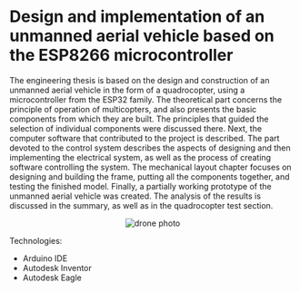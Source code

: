 # Design and implementation of an unmanned aerial vehicle based on the ESP8266 microcontroller

The engineering thesis is based on the design and construction of an unmanned aerial vehicle in the form of a quadrocopter, using a microcontroller from the ESP32 family. The theoretical part concerns the principle of operation of multicopters, and also presents the basic components from which they are built. The principles that guided the selection of individual components were discussed there. Next, the computer software that contributed to the project is described. The part devoted to the control system describes the aspects of designing and then implementing the electrical system, as well as the process of creating software controlling the system. The mechanical layout chapter focuses on designing and building the frame, putting all the components together, and testing the finished model. Finally, a partially working prototype of the unmanned aerial vehicle was created. The analysis of the results is discussed in the summary, as well as in the quadrocopter test section.


<p align="center"> <img src="https://github.com/KrystianJamrogiewicz/engineeringThesis/assets/155767356/9d2e1c73-0d41-4cfe-87f8-8c3e004a9290" alt="drone photo"> </p>


Technologies:
- Arduino IDE
- Autodesk Inventor
- Autodesk Eagle



